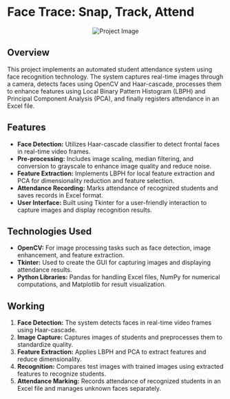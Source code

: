 # Face Trace: Snap, Track, Attend

<p align="center">
  <img src="https://encrypted-tbn0.gstatic.com/images?q=tbn:ANd9GcRLQ4I9Bze_atlGwnH9yXWpUg-bL1IvxClzog&s" alt="Project Image">
</p>

## Overview
This project implements an automated student attendance system using face recognition technology. The system captures real-time images through a camera, detects faces using OpenCV and Haar-cascade, processes them to enhance features using Local Binary Pattern Histogram (LBPH) and Principal Component Analysis (PCA), and finally registers attendance in an Excel file.

## Features
- **Face Detection:** Utilizes Haar-cascade classifier to detect frontal faces in real-time video frames.
- **Pre-processing:** Includes image scaling, median filtering, and conversion to grayscale to enhance image quality and reduce noise.
- **Feature Extraction:** Implements LBPH for local feature extraction and PCA for dimensionality reduction and feature selection.
- **Attendance Recording:** Marks attendance of recognized students and saves records in Excel format.
- **User Interface:** Built using Tkinter for a user-friendly interaction to capture images and display recognition results.

## Technologies Used
- **OpenCV:** For image processing tasks such as face detection, image enhancement, and feature extraction.
- **Tkinter:** Used to create the GUI for capturing images and displaying attendance results.
- **Python Libraries:** Pandas for handling Excel files, NumPy for numerical computations, and Matplotlib for result visualization.

## Working
1. **Face Detection:** The system detects faces in real-time video frames using Haar-cascade.
2. **Image Capture:** Captures images of students and preprocesses them to standardize quality.
3. **Feature Extraction:** Applies LBPH and PCA to extract features and reduce dimensionality.
4. **Recognition:** Compares test images with trained images using extracted features to recognize students.
5. **Attendance Marking:** Records attendance of recognized students in an Excel file and manages unknown faces separately.
